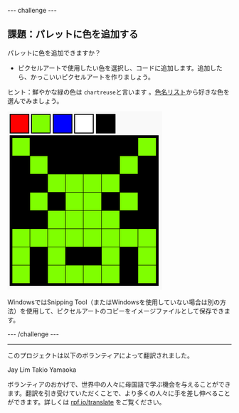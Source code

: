 --- challenge ---

## 課題：パレットに色を追加する

パレットに色を追加できますか？

+ ピクセルアートで使用したい色を選択し、コードに追加します。追加したら、かっこいいピクセルアートを作りましょう。

ヒント：鮮やかな緑の色は `chartreuse`と言います 。[色名リスト](https://www.w3schools.com/colors/colors_names.asp)から好きな色を選んでみましょう。

![スクリーンショット](images/pixel-art-final.png)

WindowsではSnipping Tool（またはWindowsを使用していない場合は別の方法）を使用して、ピクセルアートのコピーをイメージファイルとして保存できます。

--- /challenge ---


***
このプロジェクトは以下のボランティアによって翻訳されました。

Jay Lim
Takio Yamaoka

ボランティアのおかげで、世界中の人々に母国語で学ぶ機会を与えることができます。翻訳を引き受けていただくことで、より多くの人々に手を差し伸べることができます。詳しくは [rpf.io/translate](https://rpf.io/translate) をご覧ください。